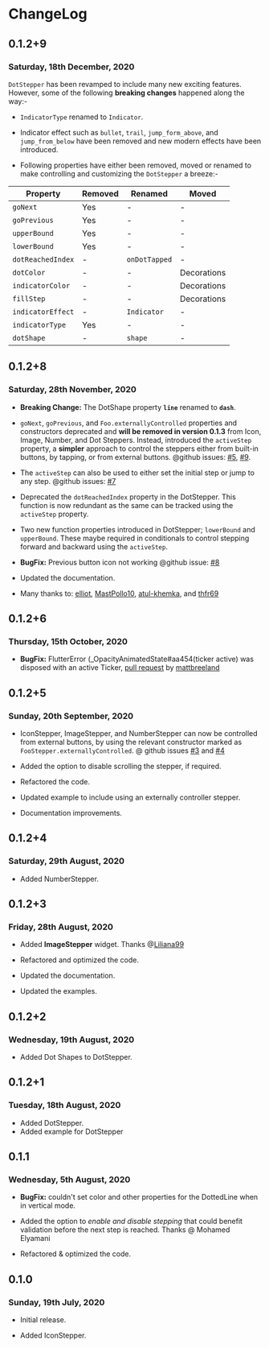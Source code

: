 # ChangeLog

## 0.1.2+9

### Saturday, 18th December, 2020

`DotStepper` has been revamped to include many new exciting features. However, some of the following __breaking changes__ happened along the way:-

* `IndicatorType` renamed to `Indicator`.

* Indicator effect such as `bullet`, `trail`, `jump_form_above`, and `jump_from_below` have been removed and new modern effects have been introduced.

* Following properties have either been removed, moved or renamed to make controlling and customizing the `DotStepper` a breeze:-
  
| __Property__      | __Removed__ | __Renamed__   | __Moved__   |
|-------------------|-------------|---------------|-------------|
| `goNext`          | Yes         | \-            | \-          |
| `goPrevious`      | Yes         | \-            | \-          |
| `upperBound`      | Yes         | \-            | \-          |
| `lowerBound`      | Yes         | \-            | \-          |
| `dotReachedIndex` | \-          | `onDotTapped` | \-          |
| `dotColor`        | \-          | \-            | Decorations |
| `indicatorColor`  | \-          | \-            | Decorations |
| `fillStep`        | \-          | \-            | Decorations |
| `indicatorEffect` | \-          | `Indicator`   | \-          |
| `indicatorType`   | Yes         | \-            | \-          |
| `dotShape`        | \-          | `shape`       | \-          |

## 0.1.2+8

### Saturday, 28th November, 2020

* __Breaking Change:__ The DotShape property __`line`__ renamed to __`dash`__.

* `goNext`, `goPrevious`, and `Foo.externallyControlled` properties and constructors deprecated and __will be removed in version 0.1.3__ from Icon, Image, Number, and Dot Steppers. Instead, introduced the `activeStep` property, a __simpler__ approach to control the steppers either from built-in buttons, by tapping, or from external buttons. @github issues: [#5](https://github.com/imujtaba8488/package_im_stepper/issues/5), [#9](https://github.com/imujtaba8488/package_im_stepper/issues/9).

* The `activeStep` can also be used to either set the initial step or jump to any step. @github issues: [#7](https://github.com/imujtaba8488/package_im_stepper/issues/7)

* Deprecated the `dotReachedIndex` property in the DotStepper. This function is now redundant as the same can be tracked using the `activeStep` property.

* Two new function properties introduced in DotStepper; `lowerBound` and `upperBound`. These maybe required in conditionals to control stepping forward and backward using the `activeStep`.

* __BugFix:__ Previous button icon not working @github issue: [#8](https://github.com/imujtaba8488/package_im_stepper/issues/8)

* Updated the documentation.

* Many thanks to: [elliot](https://github.com/zelliot), [MastPollo10](https://github.com/Mastpollo10), [atul-khemka](https://github.com/atul-khemka), and [thfr69](https://github.com/thfr69)

## 0.1.2+6

### Thursday, 15th October, 2020

* __BugFix:__ FlutterError (_OpacityAnimatedState#aa454(ticker active) was disposed with an active Ticker, [pull request](https://github.com/imujtaba8488/package_im_stepper/pull/6) by [mattbreeland](https://github.com/mattbreeland)

## 0.1.2+5

### Sunday, 20th September, 2020

* IconStepper, ImageStepper, and NumberStepper can now be controlled from external buttons, by using the relevant constructor marked as `FooStepper.externallyControlled`. @ github issues [#3](https://github.com/imujtaba8488/package_im_stepper/issues/3) and [#4](https://github.com/imujtaba8488/package_im_stepper/issues/4)

* Added the option to disable scrolling the stepper, if required.

* Refactored the code.

* Updated example to include using an externally controller stepper.

* Documentation improvements.

## 0.1.2+4

### Saturday, 29th August, 2020

* Added NumberStepper.

## 0.1.2+3

### Friday, 28th August, 2020

* Added __ImageStepper__ widget. Thanks @[Liliana99](https://github.com/imujtaba8488/package_im_stepper/issues/2)

* Refactored and optimized the code.

* Updated the documentation.

* Updated the examples.

## 0.1.2+2

### Wednesday, 19th August, 2020

* Added Dot Shapes to DotStepper.

## 0.1.2+1

### Tuesday, 18th August, 2020

* Added DotStepper.
* Added example for DotStepper

## 0.1.1

### Wednesday, 5th August, 2020

* __BugFix:__ couldn't set color and other properties for the DottedLine when in
vertical mode.

* Added the option to _enable and disable stepping_ that could benefit validation
before the next step is reached. Thanks @ Mohamed Elyamani

* Refactored & optimized the code.

## 0.1.0

### Sunday, 19th July, 2020

* Initial release.

* Added IconStepper.
